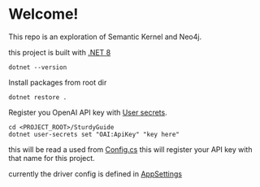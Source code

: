 # Welcome!
This repo is an exploration of Semantic Kernel and Neo4j.

this project is built with [.NET 8](https://dotnet.microsoft.com/en-us/download/dotnet/8.0)
```shell
dotnet --version
```

Install packages from root dir
```shell
dotnet restore .
```

Register you OpenAI API key with [User secrets](https://learn.microsoft.com/en-us/aspnet/core/security/app-secrets?view=aspnetcore-8.0&tabs=linux).
```shell
cd <PROJECT_ROOT>/SturdyGuide
dotnet user-secrets set "OAI:ApiKey" "key here"
```
this will be read a used from [Config.cs](./SturdyGuide/Config.cs)
this will register your API key with that name for this project.  

currently the driver config is defined in [AppSettings](./SturdyGuide/appsettings.json)
